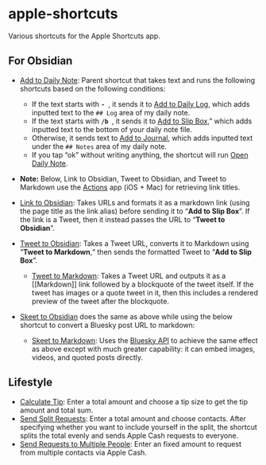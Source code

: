 # apple-shortcuts
Various shortcuts for the Apple Shortcuts app.

## For Obsidian
- [Add to Daily Note](https://www.icloud.com/shortcuts/305c023239b1439886f125bec57afd2e): Parent shortcut that takes text and runs the following shortcuts based on the following conditions:
	- If the text starts with **`- `**, it sends it to [Add to Daily Log](https://www.icloud.com/shortcuts/f880490899104093b02ec13916d0761e), which adds inputted text to the `## Log` area of my daily note.
	- If the text starts with **`/b `**, it sends it to [Add to Slip Box](https://www.icloud.com/shortcuts/417a8d5a182446eb88b419afca0aea70),” which adds inputted text to the bottom of your daily note file.
	- Otherwise, it sends text to [Add to Journal](https://www.icloud.com/shortcuts/f00f4dcfd69b424e869d07ac009883bf), which adds inputted text under the `## Notes` area of my daily note.  
	- If you tap “ok” without writing anything, the shortcut will run [Open Daily Note](https://www.icloud.com/shortcuts/d04de9f3057d4a3bac360521082c6bb1).  

- **Note:** Below, Link to Obsidian, Tweet to Obsidian, and Tweet to Markdown use the [Actions](https://apps.apple.com/us/app/actions/id1586435171) app (iOS + Mac) for retrieving link titles.
- [Link to Obsidian](https://www.icloud.com/shortcuts/a376a2ab4ad643b2a6ccf5b20cc92a54): Takes URLs and formats it as a markdown link (using the page title as the link alias) before sending it to “**Add to Slip Box**”. If the link is a Tweet, then it instead passes the URL to “**Tweet to Obsidian**”.
- [Tweet to Obsidian](https://www.icloud.com/shortcuts/f231761b70ab41b3a1ece6baee87b24e): Takes a Tweet URL, converts it to Markdown using “**Tweet to Markdown**,“ then sends the formatted Tweet to “**Add to Slip Box**”.
	- [Tweet to Markdown](https://www.icloud.com/shortcuts/5ecde07951ea47bf872c668a10ed6ca1): Takes a Tweet URL and outputs it as a [[Markdown]] link followed by a blockquote of the tweet itself. If the tweet has images or a quote tweet in it, then this includes a rendered preview of the tweet after the blockquote.
- [Skeet to Obsidian](https://www.icloud.com/shortcuts/a376a2ab4ad643b2a6ccf5b20cc92a54) does the same as above while using the below shortcut to convert a Bluesky post URL to markdown:
    - [Skeet to Markdown](https://www.icloud.com/shortcuts/3fb36919240f47b0a0ed577a8f9771f1): Uses the [Bluesky API](https://docs.bsky.app/docs/advanced-guides/posts) to achieve the same effect as above except with much greater capability: it can embed images, videos, and quoted posts directly.

## Lifestyle
- [Calculate Tip](https://www.icloud.com/shortcuts/bca824e768c849d3a3bde57f08a15845): Enter a total amount and choose a tip size to get the tip amount and total sum.
- [Send Split Requests](https://www.icloud.com/shortcuts/4e6ac2eb93984133a43668aaec8ef7d2): Enter a total amount and choose contacts. After specifying whether you want to include yourself in the split, the shortcut splits the total evenly and sends Apple Cash requests to everyone.
- [Send Requests to Multiple People](https://www.icloud.com/shortcuts/ccc85c455f3e40e7b2805d294303d071): Enter an fixed amount to request from multiple contacts via Apple Cash.

